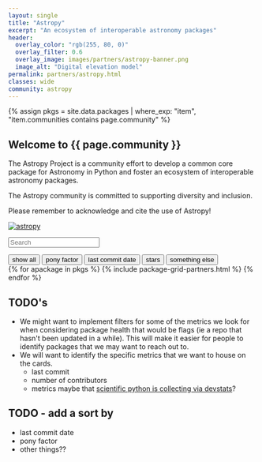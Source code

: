 ```yaml
---
layout: single
title: "Astropy"
excerpt: "An ecosystem of interoperable astronomy packages"
header:
  overlay_color: "rgb(255, 80, 0)"
  overlay_filter: 0.6
  overlay_image: images/partners/astropy-banner.png
  image_alt: "Digital elevation model"
permalink: partners/astropy.html
classes: wide
community: astropy
---
```


{%
    assign pkgs = site.data.packages
    | where_exp: "item", "item.communities contains page.community"
%}

## Welcome to {{ page.community }}

The Astropy Project is a community effort to develop a common core package for Astronomy in Python and foster an ecosystem of interoperable astronomy packages.

The Astropy community is committed to supporting diversity and inclusion.

Please remember to acknowledge and cite the use of Astropy!

[![astropy](http://img.shields.io/badge/powered%20by-AstroPy-orange.svg?style=flat)](http://www.astropy.org/)

<p><input type="text" id="quicksearch" placeholder="Search" /></p>

<div id="filters" class="button-group">
  <button class="button is-checked" data-filter="*">show all</button>
  <button class="button" data-filter=".data-munging">pony factor</button>
  <button class="button" data-filter=".data-extraction">last commit date</button>
  <button class="button" data-filter=".data-retrieval">stars</button>
  <button class="button" data-filter=".data-visualization">something else</button>
</div>

<div class="grid">
{% for apackage in pkgs %}
  {% include package-grid-partners.html %}
{% endfor %}
</div>

## TODO's

- We might want to implement filters for some of the metrics we look for
  when considering package health that would be flags (ie a repo that hasn't been updated in a while). This will make it easier for people to identify packages that we may want to reach out to.
- We will want to identify the specific metrics that we want to house on the cards.
  - last commit
  - number of contributors
  - metrics maybe that [scientific python is collecting via devstats](https://devstats.scientific-python.org/_generated/astropy.html)?

## TODO - add a sort by

- last commit date
- pony factor
- other things??
